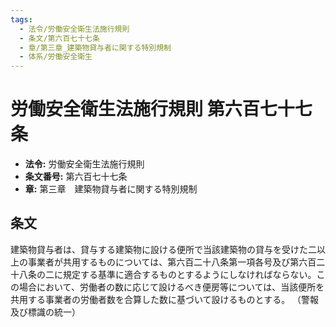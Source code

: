 ```yaml
---
tags:
  - 法令/労働安全衛生法施行規則
  - 条文/第六百七十七条
  - 章/第三章_建築物貸与者に関する特別規制
  - 体系/労働安全衛生
---
```

# 労働安全衛生法施行規則 第六百七十七条

- **法令:** 労働安全衛生法施行規則
- **条文番号:** 第六百七十七条
- **章:** 第三章　建築物貸与者に関する特別規制

## 条文
建築物貸与者は、貸与する建築物に設ける便所で当該建築物の貸与を受けた二以上の事業者が共用するものについては、第六百二十八条第一項各号及び第六百二十八条の二に規定する基準に適合するものとするようにしなければならない。この場合において、労働者の数に応じて設けるべき便房等については、当該便所を共用する事業者の労働者数を合算した数に基づいて設けるものとする。
（警報及び標識の統一）

